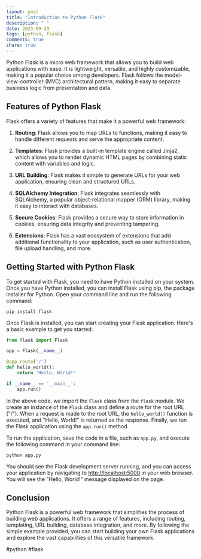 ```yaml
---
layout: post
title: "Introduction to Python Flask"
description: " "
date: 2023-09-29
tags: [python, flask]
comments: true
share: true
---
```


Python Flask is a micro web framework that allows you to build web applications with ease. It is lightweight, versatile, and highly customizable, making it a popular choice among developers. Flask follows the model-view-controller (MVC) architectural pattern, making it easy to separate business logic from presentation and data.

## Features of Python Flask

Flask offers a variety of features that make it a powerful web framework:

1. **Routing**: Flask allows you to map URLs to functions, making it easy to handle different requests and serve the appropriate content.

2. **Templates**: Flask provides a built-in template engine called Jinja2, which allows you to render dynamic HTML pages by combining static content with variables and logic.

3. **URL Building**: Flask makes it simple to generate URLs for your web application, ensuring clean and structured URLs.

4. **SQLAlchemy Integration**: Flask integrates seamlessly with SQLAlchemy, a popular object-relational mapper (ORM) library, making it easy to interact with databases.

5. **Secure Cookies**: Flask provides a secure way to store information in cookies, ensuring data integrity and preventing tampering.

6. **Extensions**: Flask has a vast ecosystem of extensions that add additional functionality to your application, such as user authentication, file upload handling, and more.

## Getting Started with Python Flask

To get started with Flask, you need to have Python installed on your system. Once you have Python installed, you can install Flask using pip, the package installer for Python. Open your command line and run the following command:

```shell
pip install flask
```

Once Flask is installed, you can start creating your Flask application. Here's a basic example to get you started:

```python
from flask import Flask

app = Flask(__name__)

@app.route('/')
def hello_world():
    return 'Hello, World!'

if __name__ == '__main__':
    app.run()
```

In the above code, we import the `Flask` class from the `flask` module. We create an instance of the `Flask` class and define a route for the root URL ("/"). When a request is made to the root URL, the `hello_world()` function is executed, and "Hello, World!" is returned as the response. Finally, we run the Flask application using the `app.run()` method.

To run the application, save the code in a file, such as `app.py`, and execute the following command in your command line:

```shell
python app.py
```

You should see the Flask development server running, and you can access your application by navigating to [http://localhost:5000](http://localhost:5000) in your web browser. You will see the "Hello, World!" message displayed on the page.

## Conclusion

Python Flask is a powerful web framework that simplifies the process of building web applications. It offers a range of features, including routing, templating, URL building, database integration, and more. By following the simple example provided, you can start building your own Flask applications and explore the vast capabilities of this versatile framework.

#python #flask